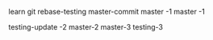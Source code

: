 learn git rebase-testing
master-commit
master -1
master -1

testing-update -2
master-2
master-3
testing-3
